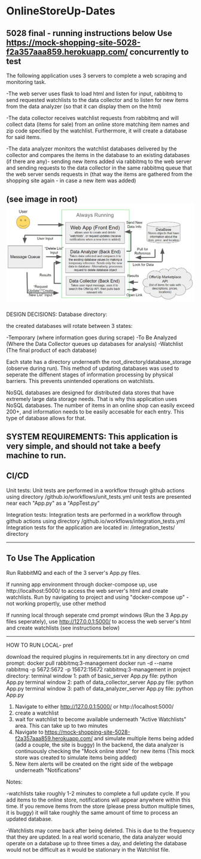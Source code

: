 # OnlineStoreUp-Dates
5028 final - running instructions below
Use https://mock-shopping-site-5028-f2a357aaa859.herokuapp.com/ concurrently to test 
------------------------------------------------------------------------------------------------------------------------------
The following application uses 3 servers to complete a web scraping and monitoring task.

-The web server uses flask to load html and listen for input, rabbitmq to send requested watchlists to the data collector and to listen for new items from the data analyzer (so that it can display them on the html)

-The data collector receives watchlist requests from rabbitmq and will collect data (items for sale) from an online store matching item names and zip code specified by the watchlist. Furthermore, it will create a database   for said items.

-The data analyzer monitors the watchlist databases delivered by the collector and compares the items in the database to an existing databases (if there are any)- sending new items added via rabbitmq to the web server and sending requests to the data collector in the same rabbitmq queue that the web server sends requests in (that way the items are gathered from the shopping site again - in case a new item was added)

(see image in root)
![alt text](image.png)
----------------------------------------------------------------------------------
DESIGN DECISIONS:
Database directory:

the created databases will rotate between 3 states:

-Temporary (where information goes during scrape)
-To Be Analyzed (Where the Data Collector queues up databases for analysis)
-Watchlist (The final product of each database)

Each state has a directory underneath the root_directory/database_storage
(observe during run). This method of updating databases was used to seperate the diffenent stages of information processing by physical barriers. This prevents unintended operations on watchlists.

NoSQL databases are designed for distributed data stores that have extremely large data storage needs. That is why this application uses NoSQL databases. The number of items in an online shop can easily exceed 200+, and information needs to be easily accesable for each entry. This type of database allows for that.

SYSTEM REQUIREMENTS:
This application is very simple, and should not take a beefy machine to run.
----------------------------------------------------------------------------------
CI/CD
----------------------------------------------------------------------------------
Unit tests:
Unit tests are performed in a workflow through github actions using directory /github.io/workflows/unit_tests.yml
unit tests are presented near each "App.py" as a "AppTest.py"

Integration tests:
Integration tests are performed in a workflow through github actions using directory /github.io/workflows/integration_tests.yml
Integration tests for the application are located in: /integration_tests/ directory

----------------------------------------------------------------------------------

To Use The Application
----------------------------------------------------------------------------------
Run RabbitMQ and each of the 3 server's App.py files.

If running app environment through docker-compose up, use http://localhost:5000/ to access the web server's html and create watchlists. Run by navigating to project and using "docker-compose up" - not working propertly, use other method

If running local through seperate cmd prompt windows (Run the 3 App.py files seperately), use http://127.0.0.1:5000/ to access the web server's html and create watchlists (see instructions below)

----------------------------------------------------------------------------------
HOW TO RUN LOCAL- pref

download the required plugins in requirements.txt
in any directory on cmd prompt:
docker pull rabbitmq:3-management
docker run -d --name rabbitmq -p 5672:5672 -p 15672:15672 rabbitmq:3-management
in project directory:
terminal window 1: path of basic_server App.py file: python App.py
terminal window 2: path of data_collector_server App.py file: python App.py
terminal window 3: path of data_analyzer_server App.py file: python App.py

1. Navigate to either http://127.0.0.1:5000/ or http://localhost:5000/
2. create a watchlist
3. wait for watchlist to become available underneath "Active Watchlists" area. This can take up to two minutes
4. Navigate to https://mock-shopping-site-5028-f2a357aaa859.herokuapp.com/ and simulate multiple items being added (add a couple, the site is buggy)
    In the backend, the data analyzer is continuously checking the "Mock online store" for new items (This mock store was created to simulate items being added)
5. New item alerts will be created on the right side of the webpage underneath "Notifications" 

Notes:

-watchlists take roughly 1-2 minutes to complete a full update cycle. If you add items to the online store, notifications will appear anywhere within this time. If you remove items from the store (please press button multiple times, it is buggy) it will take roughly the same amount of time to process an updated database.

-Watchlists may come back after being deleted. This is due to the frequency that they are updated. In a real world scenario, the data analyzer would operate on a database up to three times a day, and deleting the database would not be difficult as it would be stationary in the Watchlist file.